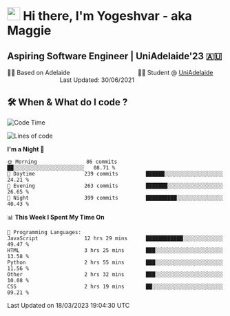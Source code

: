 <h1><img src="https://emojis.slackmojis.com/emojis/images/1531849430/4246/blob-sunglasses.gif?1531849430" width="30"/> Hi there, I'm Yogeshvar - aka Maggie</h1>

## Aspiring Software Engineer | UniAdelaide'23 🇦🇺  
🏂🏻  Based on Adelaide &nbsp;&nbsp;&nbsp;&nbsp;&nbsp;&nbsp;&nbsp;&nbsp;&nbsp;&nbsp;&nbsp;&nbsp;&nbsp;&nbsp;&nbsp;&nbsp;&nbsp;&nbsp;&nbsp;&nbsp;&nbsp;&nbsp;&nbsp;&nbsp;&nbsp;&nbsp;&nbsp;&nbsp;&nbsp;&nbsp;&nbsp;&nbsp;&nbsp;&nbsp;&nbsp;&nbsp;&nbsp;&nbsp;&nbsp;👨‍💻 Student @ [UniAdelaide](https://www.adelaide.edu.au)   &nbsp;&nbsp;&nbsp;&nbsp;&nbsp;&nbsp;&nbsp;&nbsp;&nbsp;&nbsp;&nbsp;&nbsp;&nbsp;&nbsp;&nbsp;&nbsp;&nbsp;&nbsp;&nbsp;&nbsp;&nbsp;&nbsp;&nbsp;&nbsp;&nbsp;&nbsp;&nbsp;&nbsp;&nbsp;&nbsp;&nbsp;Last Updated: 30/06/2021

## 🛠 When & What do I code ?  

<!--START_SECTION:waka-->
![Code Time](http://img.shields.io/badge/Code%20Time-2%2C014%20hrs%202%20mins-blue)

![Lines of code](https://img.shields.io/badge/From%20Hello%20World%20I%27ve%20Written-3.6%20million%20lines%20of%20code-blue)

**I'm a Night 🦉** 

```text
🌞 Morning                86 commits          ██░░░░░░░░░░░░░░░░░░░░░░░   08.71 % 
🌆 Daytime                239 commits         ██████░░░░░░░░░░░░░░░░░░░   24.21 % 
🌃 Evening                263 commits         ███████░░░░░░░░░░░░░░░░░░   26.65 % 
🌙 Night                  399 commits         ██████████░░░░░░░░░░░░░░░   40.43 % 
```


📊 **This Week I Spent My Time On** 

```text
💬 Programming Languages: 
JavaScript               12 hrs 29 mins      ████████████░░░░░░░░░░░░░   49.47 % 
HTML                     3 hrs 25 mins       ███░░░░░░░░░░░░░░░░░░░░░░   13.58 % 
Python                   2 hrs 55 mins       ███░░░░░░░░░░░░░░░░░░░░░░   11.56 % 
Other                    2 hrs 32 mins       ███░░░░░░░░░░░░░░░░░░░░░░   10.08 % 
CSS                      2 hrs 19 mins       ██░░░░░░░░░░░░░░░░░░░░░░░   09.21 % 
```


 Last Updated on 18/03/2023 19:04:30 UTC
<!--END_SECTION:waka-->
